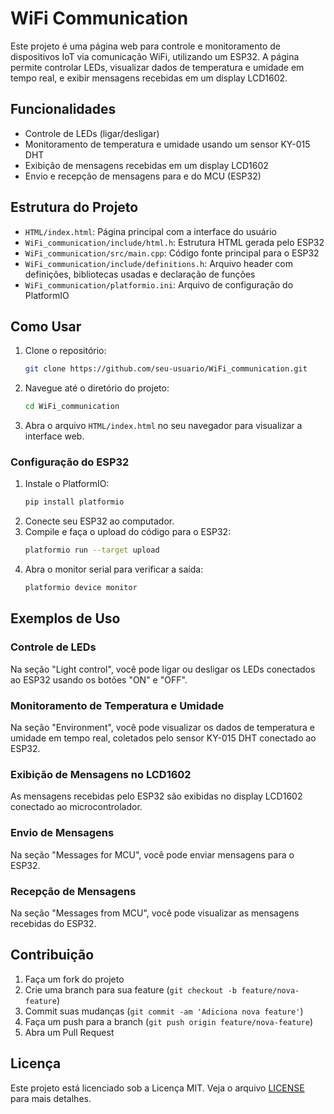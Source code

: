 # WiFi Communication

Este projeto é uma página web para controle e monitoramento de dispositivos IoT via comunicação WiFi, utilizando um ESP32. A página permite controlar LEDs, visualizar dados de temperatura e umidade em tempo real, e exibir mensagens recebidas em um display LCD1602.

## Funcionalidades

- Controle de LEDs (ligar/desligar)
- Monitoramento de temperatura e umidade usando um sensor KY-015 DHT
- Exibição de mensagens recebidas em um display LCD1602
- Envio e recepção de mensagens para e do MCU (ESP32)

## Estrutura do Projeto

- `HTML/index.html`: Página principal com a interface do usuário
- `WiFi_communication/include/html.h`: Estrutura HTML gerada pelo ESP32
- `WiFi_communication/src/main.cpp`: Código fonte principal para o ESP32
- `WiFi_communication/include/definitions.h`: Arquivo header com definições, bibliotecas usadas e declaração de funções
- `WiFi_communication/platformio.ini`: Arquivo de configuração do PlatformIO

## Como Usar

1. Clone o repositório:
    ```bash
    git clone https://github.com/seu-usuario/WiFi_communication.git
    ```
2. Navegue até o diretório do projeto:
    ```bash
    cd WiFi_communication
    ```
3. Abra o arquivo `HTML/index.html` no seu navegador para visualizar a interface web.

### Configuração do ESP32

1. Instale o PlatformIO:
    ```bash
    pip install platformio
    ```
2. Conecte seu ESP32 ao computador.
3. Compile e faça o upload do código para o ESP32:
    ```bash
    platformio run --target upload
    ```
4. Abra o monitor serial para verificar a saída:
    ```bash
    platformio device monitor
    ```

## Exemplos de Uso

### Controle de LEDs

Na seção "Light control", você pode ligar ou desligar os LEDs conectados ao ESP32 usando os botões "ON" e "OFF".

### Monitoramento de Temperatura e Umidade

Na seção "Environment", você pode visualizar os dados de temperatura e umidade em tempo real, coletados pelo sensor KY-015 DHT conectado ao ESP32.

### Exibição de Mensagens no LCD1602

As mensagens recebidas pelo ESP32 são exibidas no display LCD1602 conectado ao microcontrolador.

### Envio de Mensagens

Na seção "Messages for MCU", você pode enviar mensagens para o ESP32.

### Recepção de Mensagens

Na seção "Messages from MCU", você pode visualizar as mensagens recebidas do ESP32.

## Contribuição

1. Faça um fork do projeto
2. Crie uma branch para sua feature (`git checkout -b feature/nova-feature`)
3. Commit suas mudanças (`git commit -am 'Adiciona nova feature'`)
4. Faça um push para a branch (`git push origin feature/nova-feature`)
5. Abra um Pull Request

## Licença

Este projeto está licenciado sob a Licença MIT. Veja o arquivo [LICENSE](http://_vscodecontentref_/0) para mais detalhes.